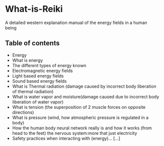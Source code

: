 # What-is-Reiki
A detailed western explanation manual of the energy fields in a human being


## Table of contents
- Energy
- What is energy
- The different types of energy known
- Electromagnetic energy fields
- Light based energy fields
- Sound based energy fields
- What is Thermal radiation (damage caused by incorrect body liberation of thermal radiation)
- What is water vapor and moisture(damage caused due to incorrect body liberation of water vapor)
- What is tension (the superposition of 2 muscle forces on opposite directions)
- What is pressure (wind, how atmospheric pressure is regulated in a body)
- How the human body neural network really is and how it works (from head to the feet) the nervous system:more that just electricity
- Safety practices when interacting with (energy)…
[…]


